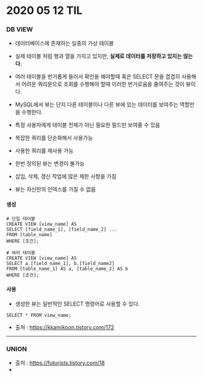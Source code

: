 # 2020 05 12 TIL

### DB VIEW 

- 데이터베이스에 존재하는 일종의 가상 테이블
- 실제 테이블 처럼 행과 열을 가지고 있지만, **실제로 데이터를 저장하고 있지는 않는다.**
- 여러 테이블을 번거롭게 들러서 확인을 해야할때 혹은 SELECT 문을 겹겹히 사용해서 어려운 쿼리문으로 조회를 수행해야 할때 이러한 번거로움을 줄여주는 것이 뷰이다.
- MySQL에서 뷰는 단지 다른 테이블이나 다른 뷰에 있는 데이터를 보여주는 역할만을 수행한다.

- 특정 사용자에게 테이블 전체가 아닌 필요한 필드만 보여줄 수 있음
- 복잡한 쿼리를 단순화해서 사용가능
- 사용한 쿼리를 재사용 가능
- 한번 정의된 뷰는 변경이 불가능
- 삽입, 삭제, 갱신 작업에 많은 제한 사항을 가짐
- 뷰는 자신만의 인덱스를 가질 수 없음



#### 생성

```Mysql
# 단일 테이블 
CREATE VIEW [view_name] AS
SELECT [field_name_1], [field_name_2] ...
FROM [table_name]
WHERE [조건];

# 여러 테이블
CREATE VIEW [view_name] AS
SELECT a.[field_name_1], b.[field_name2]
FROM [table_name_1] AS a, [table_name_2] AS b
WHERE [조건];
```

#### 사용

- 생성한 뷰는 일반적인 SELECT 명령어로 사용할 수 있다.

```mysql
SELECT * FROM view_name;
```

- 출처 : https://kkamikoon.tistory.com/172

***

### UNION

- 출처 : https://futurists.tistory.com/18
- 